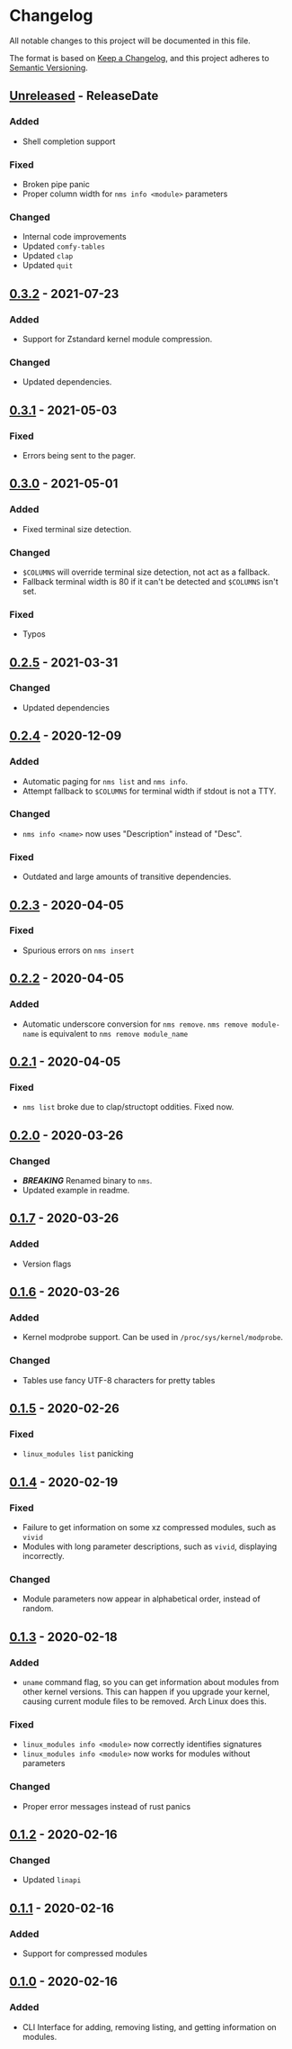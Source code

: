 # Changelog

All notable changes to this project will be documented in this file.

The format is based on [Keep a Changelog](https://keepachangelog.com/en/1.1.0/),
and this project adheres to [Semantic Versioning](https://semver.org/spec/v2.0.0.html).

<!-- next-header -->

## [Unreleased] - ReleaseDate

### Added

- Shell completion support

### Fixed

- Broken pipe panic
- Proper column width for `nms info <module>` parameters

### Changed

- Internal code improvements
- Updated `comfy-tables`
- Updated `clap`
- Updated `quit`

## [0.3.2] - 2021-07-23

### Added

- Support for Zstandard kernel module compression.

### Changed

- Updated dependencies.

## [0.3.1] - 2021-05-03

### Fixed

- Errors being sent to the pager.

## [0.3.0] - 2021-05-01

### Added

- Fixed terminal size detection.

### Changed

- `$COLUMNS` will override terminal size detection, not act as a fallback.
- Fallback terminal width is 80 if it can't be detected and `$COLUMNS` isn't set.

### Fixed

- Typos

## [0.2.5] - 2021-03-31

### Changed

- Updated dependencies

## [0.2.4] - 2020-12-09

### Added

- Automatic paging for `nms list` and `nms info`.
- Attempt fallback to `$COLUMNS` for terminal width if stdout is not a TTY.

### Changed

- `nms info <name>` now uses "Description" instead of "Desc".

### Fixed

- Outdated and large amounts of transitive dependencies.

## [0.2.3] - 2020-04-05

### Fixed

- Spurious errors on `nms insert`

## [0.2.2] - 2020-04-05

### Added

- Automatic underscore conversion for `nms remove`.
  `nms remove module-name` is equivalent to `nms remove module_name`

## [0.2.1] - 2020-04-05

### Fixed

- `nms list` broke due to clap/structopt oddities. Fixed now.

## [0.2.0] - 2020-03-26

### Changed

- ***BREAKING*** Renamed binary to `nms`.
- Updated example in readme.

## [0.1.7] - 2020-03-26

### Added

- Version flags

## [0.1.6] - 2020-03-26

### Added

- Kernel modprobe support. Can be used in `/proc/sys/kernel/modprobe`.

### Changed

- Tables use fancy UTF-8 characters for pretty tables

## [0.1.5] - 2020-02-26

### Fixed

- `linux_modules list` panicking

## [0.1.4] - 2020-02-19

### Fixed

- Failure to get information on some xz compressed modules, such as `vivid`
- Modules with long parameter descriptions, such as `vivid`, displaying incorrectly.

### Changed

- Module parameters now appear in alphabetical order, instead of random.

## [0.1.3] - 2020-02-18

### Added

- `uname` command flag, so you can get information about modules from
  other kernel versions. This can happen if you upgrade your kernel,
  causing current module files to be removed. Arch Linux does this.

### Fixed

- `linux_modules info <module>` now correctly identifies signatures
- `linux_modules info <module>` now works for modules without parameters

### Changed

- Proper error messages instead of rust panics

## [0.1.2] - 2020-02-16

### Changed

- Updated `linapi`

## [0.1.1] - 2020-02-16

### Added

- Support for compressed modules

## [0.1.0] - 2020-02-16

### Added

- CLI Interface for adding, removing listing, and getting information on modules.

<!-- next-url -->
[Unreleased]: https://github.com/DianaNites/linux_modules/compare/v0.3.2...HEAD
[0.3.2]: https://github.com/DianaNites/linux_modules/compare/v0.3.1...v0.3.2
[0.3.1]: https://github.com/DianaNites/linux_modules/compare/v0.3.0...v0.3.1
[0.3.0]: https://github.com/DianaNites/linux_modules/compare/v0.2.5...v0.3.0
[0.2.5]: https://github.com/DianaNites/linux_modules/compare/v0.2.4...v0.2.5
[0.2.4]: https://github.com/DianaNites/linux_modules/compare/v0.2.3...v0.2.4
[0.2.3]: https://github.com/DianaNites/linux_modules/compare/v0.2.2...v0.2.3
[0.2.2]: https://github.com/DianaNites/linux_modules/compare/v0.2.1...v0.2.2
[0.2.1]: https://github.com/DianaNites/linux_modules/compare/v0.2.0...v0.2.1
[0.2.0]: https://github.com/DianaNites/linux_modules/compare/v0.1.7...v0.2.0
[0.1.7]: https://github.com/DianaNites/linux_modules/compare/v0.1.6...v0.1.7
[0.1.6]: https://github.com/DianaNites/linux_modules/compare/v0.1.5...v0.1.6
[0.1.5]: https://github.com/DianaNites/linux_modules/compare/v0.1.4...v0.1.5
[0.1.4]: https://github.com/DianaNites/linux_modules/compare/v0.1.3...v0.1.4
[0.1.3]: https://github.com/DianaNites/linux_modules/compare/v0.1.2...v0.1.3
[0.1.2]: https://github.com/DianaNites/linux_modules/compare/v0.1.1...v0.1.2
[0.1.1]: https://github.com/DianaNites/linux_modules/compare/v0.1.0...v0.1.1
[0.1.0]: https://github.com/DianaNites/linux_modules/releases/tag/v0.1.0
